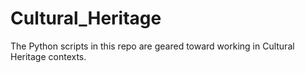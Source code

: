# Cultural_Heritage
The Python scripts in this repo are geared toward working in Cultural Heritage contexts. 
